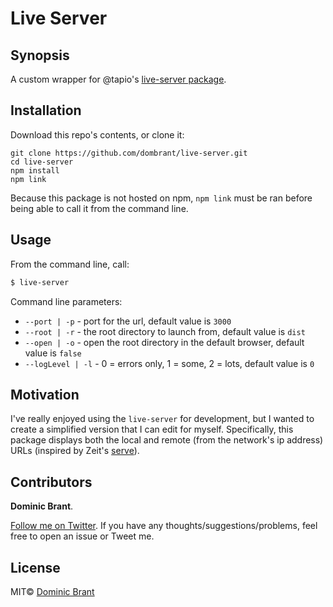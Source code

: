 # Live Server

## Synopsis

A custom wrapper for @tapio's [live-server package](https://github.com/tapio/live-server).

## Installation

Download this repo's contents, or clone it:

```
git clone https://github.com/dombrant/live-server.git
cd live-server
npm install
npm link
```

Because this package is not hosted on npm, `npm link` must be ran before being able to call it from the command line.

## Usage

From the command line, call:

```bash
$ live-server
```

Command line parameters:

- `--port | -p` - port for the url, default value is `3000`
- `--root | -r` - the root directory to launch from, default value is `dist`
- `--open | -o` - open the root directory in the default browser, default value is `false`
- `--logLevel | -l` - 0 = errors only, 1 = some, 2 = lots, default value is `0`

## Motivation

I've really enjoyed using the `live-server` for development, but I wanted to create a simplified version that I can edit for myself. Specifically, this package displays both the local and remote (from the network's ip address) URLs (inspired by Zeit's [serve](https://github.com/zeit/serve)).

## Contributors

**Dominic Brant**.

[Follow me on Twitter](https://twitter.com/dombrant). If you have any thoughts/suggestions/problems, feel free to open an issue or Tweet me.

## License

MIT© [Dominic Brant](https://dombrant.com)
